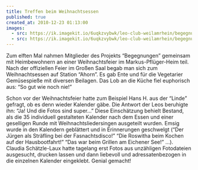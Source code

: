```yaml
---
title: Treffen beim Weihnachtsessen
published: true
created_at: 2010-12-23 01:13:00
images:
  - src: https://ik.imagekit.io/6uqkzvybwk/leo-club-weilamrhein/begegnungen/18-01.jpg
  - src: https://ik.imagekit.io/6uqkzvybwk/leo-club-weilamrhein/begegnungen/18-02.jpg
---
```


Zum elften Mal nahmen Mitglieder des Projekts “Begegnungen” gemeinsam mit Heimbewohnern an einer Weihnachtsfeier im Markus-Pflüger-Heim teil. Nach der offiziellen Feier im Großen Saal begab man sich zum Weihnachtsessen auf Station “Ahorn”. Es gab Ente und für die Vegetarier Gemüsespieße mit diversen Beilagen. Das Lob an die Küche fiel euphorisch aus: “So gut wie noch nie!”

Schon vor der Weihnachtsfeier hatte zum Beispiel Hans H. aus der “Linde” gefragt, ob es denn wieder Kalender gäbe. Die Antwort der Leos beruhigte ihn: “Ja! Und die Fotos sind super…” Diese Einschätzung behielt Bestand, als die 35 individuell gestalteten Kalender nach dem Essen und einer geselligen Runde mit Weihnachtsliedersingen ausgeteilt wurden. Emsig wurde in den Kalendern geblättert und in Erinnerungen geschwelgt (“Der Jürgen als Sträfling bei der Fasnachtsdisco!” “Die Roswitha beim Kochen auf der Hausbootfahrt!” “Das war beim Grillen am Eichener See!” …). Claudia Schätzle-Laux hatte tagelang erst Fotos aus unzähligen Fotodateien ausgesucht, drucken lassen und dann liebevoll und adressatenbezogen in die einzelnen Kalender eingeklebt. Genial gemacht!
